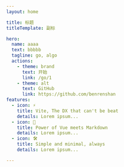 ```yaml
---
layout: home

title: 标题
titleTemplate: 副标

hero:
  name: aaaa
  text: bbbbb
  tagline: go, algo
  actions:
    - theme: brand
      text: 开始
      link: /go/1
    - theme: alt
      text: GitHub
      link: https://github.com/benrenshan
features:
  - icon: ⚡️
    title: Vite, The DX that can't be beat
    details: Lorem ipsum...
  - icon: 🖖
    title: Power of Vue meets Markdown
    details: Lorem ipsum...
  - icon: 🛠️
    title: Simple and minimal, always
    details: Lorem ipsum...

---
```

